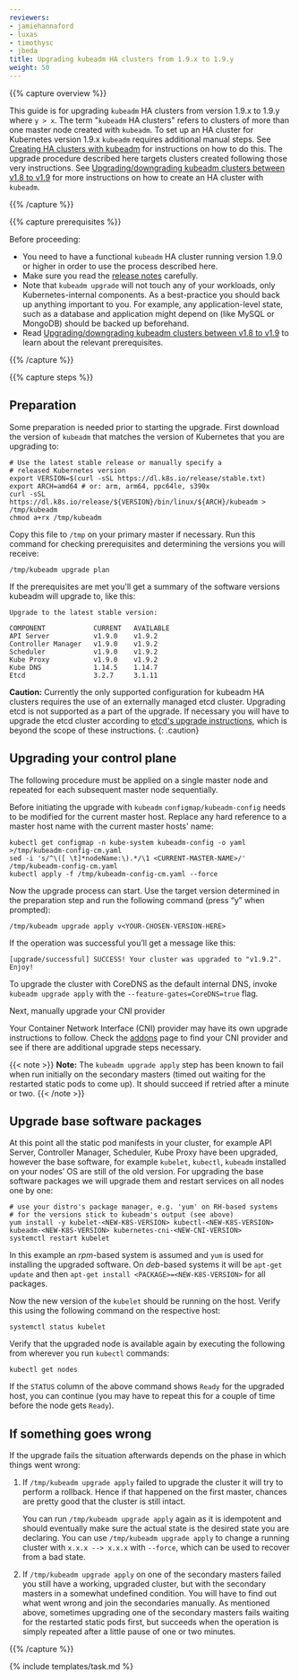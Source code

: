 ```yaml
---
reviewers:
- jamiehannaford 
- luxas
- timothysc 
- jbeda
title: Upgrading kubeadm HA clusters from 1.9.x to 1.9.y
weight: 50
---
```


{{% capture overview %}}

This guide is for upgrading `kubeadm` HA clusters from version 1.9.x to 1.9.y where `y > x`. The term "`kubeadm` HA clusters" refers to clusters of more than one master node created with `kubeadm`. To set up an HA cluster for Kubernetes version 1.9.x `kubeadm` requires additional manual steps. See [Creating HA clusters with kubeadm](/docs/setup/independent/high-availability/) for instructions on how to do this. The upgrade procedure described here targets clusters created following those very instructions. See [Upgrading/downgrading kubeadm clusters between v1.8 to v1.9](/docs/tasks/administer-cluster/kubeadm-upgrade-1-9/) for more instructions on how to create an HA cluster with `kubeadm`.

{{% /capture %}}

{{% capture prerequisites %}}

Before proceeding:

- You need to have a functional `kubeadm` HA cluster running version 1.9.0 or higher in order to use the process described here.
- Make sure you read the [release notes](https://github.com/kubernetes/kubernetes/blob/master/CHANGELOG-1.9.md) carefully.
- Note that `kubeadm upgrade` will not touch any of your workloads, only Kubernetes-internal components. As a best-practice you should back up anything important to you. For example, any application-level state, such as a database and application might depend on (like MySQL or MongoDB) should be backed up beforehand.
- Read [Upgrading/downgrading kubeadm clusters between v1.8 to v1.9](/docs/tasks/administer-cluster/kubeadm-upgrade-1-9/) to learn about the relevant prerequisites.

{{% /capture %}}

{{% capture steps %}}

## Preparation

Some preparation is needed prior to starting the upgrade. First download the version of `kubeadm` that matches the version of Kubernetes that you are upgrading to:

```shell
# Use the latest stable release or manually specify a
# released Kubernetes version
export VERSION=$(curl -sSL https://dl.k8s.io/release/stable.txt) 
export ARCH=amd64 # or: arm, arm64, ppc64le, s390x
curl -sSL https://dl.k8s.io/release/${VERSION}/bin/linux/${ARCH}/kubeadm > /tmp/kubeadm
chmod a+rx /tmp/kubeadm
```

Copy this file to `/tmp` on your primary master if necessary. Run this command for checking prerequisites and determining the versions you will receive:

```shell
/tmp/kubeadm upgrade plan
```

If the prerequisites are met you'll get a summary of the software versions kubeadm will upgrade to, like this:

    Upgrade to the latest stable version:

    COMPONENT            CURRENT   AVAILABLE
    API Server           v1.9.0    v1.9.2
    Controller Manager   v1.9.0    v1.9.2
    Scheduler            v1.9.0    v1.9.2
    Kube Proxy           v1.9.0    v1.9.2
    Kube DNS             1.14.5    1.14.7
    Etcd                 3.2.7     3.1.11

**Caution:** Currently the only supported configuration for kubeadm HA clusters requires the use of an externally managed etcd cluster. Upgrading etcd is not supported as a part of the upgrade. If necessary you will have to upgrade the etcd cluster according to [etcd's upgrade instructions](/docs/tasks/administer-cluster/configure-upgrade-etcd/), which is beyond the scope of these instructions.
{: .caution}

## Upgrading your control plane

The following procedure must be applied on a single master node and repeated for each subsequent master node sequentially.

Before initiating the upgrade with `kubeadm` `configmap/kubeadm-config` needs to be modified for the current master host. Replace any hard reference to a master host name with the current master hosts' name:

```shell
kubectl get configmap -n kube-system kubeadm-config -o yaml >/tmp/kubeadm-config-cm.yaml
sed -i 's/^\([ \t]*nodeName:\).*/\1 <CURRENT-MASTER-NAME>/' /tmp/kubeadm-config-cm.yaml
kubectl apply -f /tmp/kubeadm-config-cm.yaml --force
```

Now the upgrade process can start. Use the target version determined in the preparation step and run the following command (press “y” when prompted):

```shell
/tmp/kubeadm upgrade apply v<YOUR-CHOSEN-VERSION-HERE>
```

If the operation was successful you’ll get a message like this:

    [upgrade/successful] SUCCESS! Your cluster was upgraded to "v1.9.2". Enjoy!

To upgrade the cluster with CoreDNS as the default internal DNS, invoke `kubeadm upgrade apply` with the `--feature-gates=CoreDNS=true` flag.

Next, manually upgrade your CNI provider

Your Container Network Interface (CNI) provider may have its own upgrade instructions to follow. Check the [addons](/docs/concepts/cluster-administration/addons/) page to find your CNI provider and see if there are additional upgrade steps necessary.

{{< note >}}
**Note:** The `kubeadm upgrade apply` step has been known to fail when run initially on the secondary masters (timed out waiting for the restarted static pods to come up). It should succeed if retried after a minute or two.
{{< /note >}}

## Upgrade base software packages

At this point all the static pod manifests in your cluster, for example API Server, Controller Manager, Scheduler, Kube Proxy have been upgraded, however the base software, for example `kubelet`, `kubectl`, `kubeadm` installed on your nodes’ OS are still of the old version. For upgrading the base software packages we will upgrade them and restart services on all nodes one by one:

```shell
# use your distro's package manager, e.g. 'yum' on RH-based systems
# for the versions stick to kubeadm's output (see above)
yum install -y kubelet-<NEW-K8S-VERSION> kubectl-<NEW-K8S-VERSION> kubeadm-<NEW-K8S-VERSION> kubernetes-cni-<NEW-CNI-VERSION>
systemctl restart kubelet
```

In this example an _rpm_-based system is assumed and `yum` is used for installing the upgraded software. On _deb_-based systems it will be `apt-get update` and then `apt-get install <PACKAGE>=<NEW-K8S-VERSION>` for all packages.

Now the new version of the `kubelet` should be running on the host. Verify this using the following command on the respective host:

```shell
systemctl status kubelet
```

Verify that the upgraded node is available again by executing the following from wherever you run `kubectl` commands:

```shell
kubectl get nodes
```

If the `STATUS` column of the above command shows `Ready` for the upgraded host, you can continue (you may have to repeat this for a couple of time before the node gets `Ready`).

## If something goes wrong

If the upgrade fails the situation afterwards depends on the phase in which things went wrong:

1. If `/tmp/kubeadm upgrade apply` failed to upgrade the cluster it will try to perform a rollback. Hence if that happened on the first master, chances are pretty good that the cluster is still intact.

   You can run `/tmp/kubeadm upgrade apply` again as it is idempotent and should eventually make sure the actual state is the desired state you are declaring. You can use `/tmp/kubeadm upgrade apply` to change a running cluster with `x.x.x --> x.x.x` with `--force`, which can be used to recover from a bad state.

2. If `/tmp/kubeadm upgrade apply` on one of the secondary masters failed you still have a working, upgraded cluster, but with the secondary masters in a somewhat undefined condition. You will have to find out what went wrong and join the secondaries manually. As mentioned above, sometimes upgrading one of the secondary masters fails waiting for the restarted static pods first, but succeeds when the operation is simply repeated after a little pause of one or two minutes. 

{{% /capture %}}

{% include templates/task.md %}
